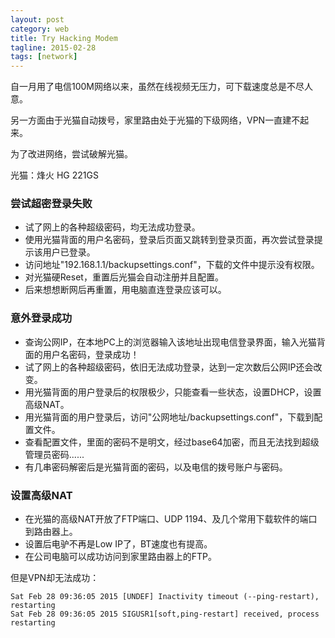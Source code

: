 ```yaml
---
layout: post
category: web
title: Try Hacking Modem
tagline: 2015-02-28
tags: [network]
---
```


自一月用了电信100M网络以来，虽然在线视频无压力，可下载速度总是不尽人意。

另一方面由于光猫自动拨号，家里路由处于光猫的下级网络，VPN一直建不起来。

为了改进网络，尝试破解光猫。

<!--more-->

光猫：烽火 HG 221GS

### 尝试超密登录失败

- 试了网上的各种超级密码，均无法成功登录。
- 使用光猫背面的用户名密码，登录后页面又跳转到登录页面，再次尝试登录提示该用户已登录。
- 访问地址"192.168.1.1/backupsettings.conf"，下载的文件中提示没有权限。
- 对光猫硬Reset，重置后光猫会自动注册并且配置。
- 后来想想断网后再重置，用电脑直连登录应该可以。

### 意外登录成功

- 查询公网IP，在本地PC上的浏览器输入该地址出现电信登录界面，输入光猫背面的用户名密码，登录成功！
- 试了网上的各种超级密码，依旧无法成功登录，达到一定次数后公网IP还会改变。
- 用光猫背面的用户登录后的权限极少，只能查看一些状态，设置DHCP，设置高级NAT。
- 用光猫背面的用户登录后，访问"公网地址/backupsettings.conf"，下载到配置文件。
- 查看配置文件，里面的密码不是明文，经过base64加密，而且无法找到超级管理员密码......
- 有几串密码解密后是光猫背面的密码，以及电信的拨号账户与密码。

### 设置高级NAT

- 在光猫的高级NAT开放了FTP端口、UDP 1194、及几个常用下载软件的端口到路由器上。
- 设置后电驴不再是Low IP了，BT速度也有提高。
- 在公司电脑可以成功访问到家里路由器上的FTP。

 
但是VPN却无法成功：
    
    Sat Feb 28 09:36:05 2015 [UNDEF] Inactivity timeout (--ping-restart), restarting
    Sat Feb 28 09:36:05 2015 SIGUSR1[soft,ping-restart] received, process restarting
    
